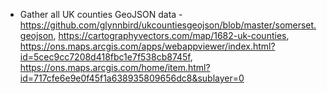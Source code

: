 - Gather all UK counties GeoJSON data - https://github.com/glynnbird/ukcountiesgeojson/blob/master/somerset.geojson, https://cartographyvectors.com/map/1682-uk-counties, https://ons.maps.arcgis.com/apps/webappviewer/index.html?id=5cec9cc7208d418fbc1e7f538cb8745f, https://ons.maps.arcgis.com/home/item.html?id=717cfe6e9e0f45f1a638935809656dc8&sublayer=0
